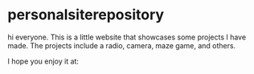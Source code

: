 # personalsiterepository
hi everyone. This is a little website that showcases some projects I have made. The projects include a radio, camera, maze game, and others. 

I hope you enjoy it at: 
